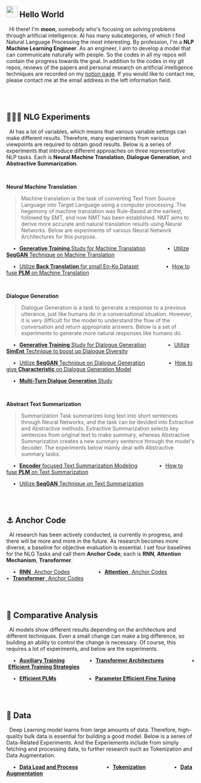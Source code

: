 <br>

## <img src="https://emojis.slackmojis.com/emojis/images/1531849430/4246/blob-sunglasses.gif?1531849430" width="30"/> Hello World
&nbsp; Hi there! I'm **moon**, somebody who's focusing on solving problems through artificial intelligence. AI has many subcategories, of which I find Natural Language Processing the most interesting. By profession, I'm a **NLP Machine Learning Engineer**. As an engineer, I aim to develop a model that can communicate naturally with people. So the codes in all my repos will contain the progress towards the goal. In addition to the codes in my git repos, reviews of the papers and personal research on artificial intelligence techniques are recorded on my <a href="https://shy-vole-f74.notion.site/Hello-I-m-moon-e1ecc2e40b32405e997713cfb44e4f3c">notion page</a>. If you would like to contact me, please contact me at the email address in the left information field.

<br><br>

## 👨🏻‍🔬 NLG Experiments
&nbsp; AI has a lot of variables, which means that various variable settings can make different results. Therefore, many experiments from various viewpoints are required to obtain good results. Below is a series of experiments that introduce different approaches on three representative NLP tasks. Each is **Neural Machine Translation**, **Dialogue Generation**, and **Abstractive Summarization**.

<br>

**Neural Machine Translation**
> Machine translation is the task of converting Text from Source Language into Target Language using a computer processing. The hegemony of machine translation was Rule-Based at the earliest, followed by SMT, and now NMT has been established. NMT aims to derive more accurate and natural translation results using Neural Networks. Below are experiments of various Neural Network Architectures for this purpose.

&emsp; • &hairsp; <a href="https://github.com/moon23k/NMT_GEN">**Generative Training** Study for Machine Translation</a>
&emsp; &emsp; &emsp; 
• &hairsp; <a href="https://github.com/moon23k/NMT_GAN">Utilize **SeqGAN** Technique on Machine Translation</a>

&emsp; • &hairsp; <a href="https://github.com/moon23k/NMT_Back">Utilize **Back Translation** for small En-Ko Dataset</a> &emsp; &emsp; &emsp; &nbsp; &thinsp; 
• &hairsp; <a href="https://github.com/moon23k/PLM_Fuse">How to fuse **PLM** on Machine Translation</a>

<br>

**Dialogue Generation**
> Dialogue Generation is a task to generate a response to a previous utterance, just like humans do in a conversational situation. However, it is very difficult for the model to understand the flow of the conversation and return appropriate answers. Below is a set of experiments to generate more natural responses like humans do.

&emsp; • &hairsp; <a href="https://github.com/moon23k/Dialog_GEN">**Generative Training** Study for Dialogue Generation</a>
&emsp; &emsp; &emsp; 
• &hairsp; <a href="https://github.com/moon23k/Dialog_SemEnt">Utilize **SimEnt** Technique to boost up Dialogue Diversity</a>

&emsp;  • &hairsp; <a href="https://github.com/moon23k/Dialog_GAN">Utilize **SeqGAN** Technique on Dialogue Generation</a>
&emsp; &emsp; &emsp; &hairsp; 
• &hairsp; <a href="https://github.com/moon23k/Dialog_Char">How to give **Characteristic** on Dialogue Generation Model</a>

&emsp; • &hairsp; <a href="https://github.com/moon23k/Dialog_MulT">**Multi-Turn Dialgue Generation** Study</a>

<br>

**Abstract Text Summarization**
> Summarization Task summarizes long text into short sentences through Neural Networks, and the task can be devided into Extractive and Abstractive methods. Extractive Summarization selects key sentences from original text to make summary, whereas Abstractive Summarization creates a new summary sentence through the model's decoder. The experiments below mainly deal with Abstractive summary tasks.

&emsp; • &hairsp; <a href="https://github.com/moon23k/Sum_Encoders">**Encoder** focused Text Summarization Modeling</a>
&emsp; &emsp; &emsp; 
• &hairsp; <a href="https://github.com/moon23k/Sum_BERT">How to fuse **PLM** on Text Summarization</a> 

&emsp; • &hairsp; <a href="https://github.com/moon23k/Sum_GAN">Utilize **SeqGAN** Technique on Text Summarization</a>

<br><br>

## ⚓ Anchor Code
&nbsp; AI research has been actively conducted, is currently in progress, and there will be more and more in the future. As research becomes more diverse, a baseline for objective evaluation is essential. I set four baselines for the NLG Tasks and call them **Anchor Code**, each is **RNN**, **Attention Mechanism**, **Transformer**. 

&emsp; • &hairsp; <a href="https://github.com/moon23k/RNN_Anchors">**RNN** &hairsp; Anchor Codes</a> 
&emsp; &emsp; &emsp; &emsp; 
• &hairsp; <a href="https://github.com/moon23k/Attention_Anchors">**Attention** &hairsp; Anchor Codes</a> 
&emsp; &emsp; &emsp; &emsp; 
• &hairsp; <a href="https://github.com/moon23k/Transformer_Anchors">**Transformer** &hairsp; Anchor Codes</a>

<br><br>

## 📄 Comparative Analysis
&nbsp; AI models show different results depending on the architecture and different techniques. Even a small change can make a big difference, so building an ability to control the change is necessary. Of course, this requires a lot of experiments, and below are the experiments.

&emsp; • &hairsp; <a href="https://github.com/moon23k/Aux_Training">**Auxiliary Training**</a>
&emsp; &emsp; &nbsp; &emsp; 
• &hairsp; <a href="https://github.com/moon23k/Transformer_Arhcs">**Transformer Architectures**</a>
&emsp; &emsp; &emsp; &ensp; &hairsp; 
• &hairsp; <a href="https://github.com/moon23k/Eff_Training">**Efficient Training Strategies**</a> 

&emsp; • &hairsp; <a href="https://github.com/moon23k/Eff_PLMs">**Efficient PLMs**</a> 
&emsp; &emsp; &emsp; &emsp; &ensp; 
• &hairsp; <a href="https://github.com/moon23k/PEFT">**Parameter Efficient Fine Tuning**</a>

<br><br>

## 💾 Data
&nbsp; Deep Learning model learns from large amounts of data. Therefore, high-quality bulk data is essential for building a good model. Below is a series of Data-Related Experiments. And the Experiements include from simply fetching and processing data, to further research such as Tokenization and Data Augmentation.

&emsp; • &hairsp; <a href="https://github.com/moon23k/NLP_Datasets">**Data Load and Process**</a> &emsp; &emsp; &emsp; &emsp; 
• &hairsp; <a href="https://github.com/moon23k/Tokenizations">**Tokenization**</a> &emsp; &emsp; &emsp; &emsp; 
• &hairsp; <a href="https://github.com/moon23k/Data_Augmentation">**Data Augmentation**</a>
<br>
